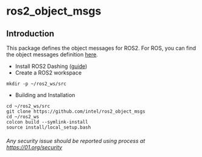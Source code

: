 # ros2_object_msgs
## Introduction
This package defines the object messages for ROS2. For ROS, you can find the object messages definition [here](https://github.com/intel/object_msgs).

* Install ROS2 Dashing ([guide](https://index.ros.org/doc/ros2/Installation/Dashing/Linux-Install-Debians/)) 
* Create a ROS2 workspace
```Shell
mkdir -p ~/ros2_ws/src
```
* Building and Installation
```
cd ~/ros2_ws/src
git clone https://github.com/intel/ros2_object_msgs
cd ~/ros2_ws
colcon build --symlink-install
source install/local_setup.bash
```

###### *Any security issue should be reported using process at https://01.org/security*
